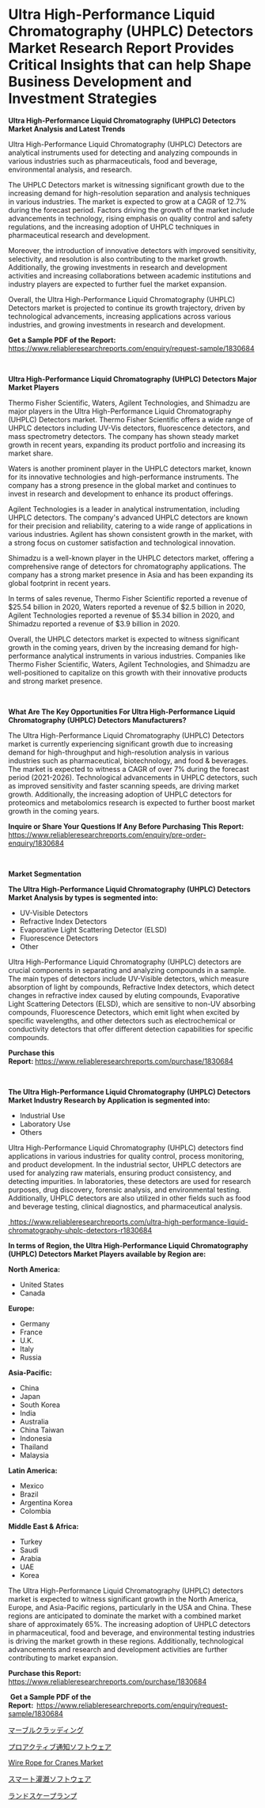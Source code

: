 <p><h1>Ultra High-Performance Liquid Chromatography (UHPLC) Detectors Market Research Report Provides Critical Insights that can help Shape Business Development and Investment Strategies</h1></p><p><strong>Ultra High-Performance Liquid Chromatography (UHPLC) Detectors Market Analysis and Latest Trends</strong></p>
<p><p>Ultra High-Performance Liquid Chromatography (UHPLC) Detectors are analytical instruments used for detecting and analyzing compounds in various industries such as pharmaceuticals, food and beverage, environmental analysis, and research.</p><p>The UHPLC Detectors market is witnessing significant growth due to the increasing demand for high-resolution separation and analysis techniques in various industries. The market is expected to grow at a CAGR of 12.7% during the forecast period. Factors driving the growth of the market include advancements in technology, rising emphasis on quality control and safety regulations, and the increasing adoption of UHPLC techniques in pharmaceutical research and development.</p><p>Moreover, the introduction of innovative detectors with improved sensitivity, selectivity, and resolution is also contributing to the market growth. Additionally, the growing investments in research and development activities and increasing collaborations between academic institutions and industry players are expected to further fuel the market expansion.</p><p>Overall, the Ultra High-Performance Liquid Chromatography (UHPLC) Detectors market is projected to continue its growth trajectory, driven by technological advancements, increasing applications across various industries, and growing investments in research and development.</p></p>
<p><strong>Get a Sample PDF of the Report:&nbsp;</strong> <a href="https://www.reliableresearchreports.com/enquiry/request-sample/1830684">https://www.reliableresearchreports.com/enquiry/request-sample/1830684</a></p>
<p>&nbsp;</p>
<p><strong>Ultra High-Performance Liquid Chromatography (UHPLC) Detectors Major Market Players</strong></p>
<p><p>Thermo Fisher Scientific, Waters, Agilent Technologies, and Shimadzu are major players in the Ultra High-Performance Liquid Chromatography (UHPLC) Detectors market. Thermo Fisher Scientific offers a wide range of UHPLC detectors including UV-Vis detectors, fluorescence detectors, and mass spectrometry detectors. The company has shown steady market growth in recent years, expanding its product portfolio and increasing its market share.</p><p>Waters is another prominent player in the UHPLC detectors market, known for its innovative technologies and high-performance instruments. The company has a strong presence in the global market and continues to invest in research and development to enhance its product offerings.</p><p>Agilent Technologies is a leader in analytical instrumentation, including UHPLC detectors. The company's advanced UHPLC detectors are known for their precision and reliability, catering to a wide range of applications in various industries. Agilent has shown consistent growth in the market, with a strong focus on customer satisfaction and technological innovation.</p><p>Shimadzu is a well-known player in the UHPLC detectors market, offering a comprehensive range of detectors for chromatography applications. The company has a strong market presence in Asia and has been expanding its global footprint in recent years.</p><p>In terms of sales revenue, Thermo Fisher Scientific reported a revenue of $25.54 billion in 2020, Waters reported a revenue of $2.5 billion in 2020, Agilent Technologies reported a revenue of $5.34 billion in 2020, and Shimadzu reported a revenue of $3.9 billion in 2020.</p><p>Overall, the UHPLC detectors market is expected to witness significant growth in the coming years, driven by the increasing demand for high-performance analytical instruments in various industries. Companies like Thermo Fisher Scientific, Waters, Agilent Technologies, and Shimadzu are well-positioned to capitalize on this growth with their innovative products and strong market presence.</p></p>
<p>&nbsp;</p>
<p><strong>What Are The Key Opportunities For Ultra High-Performance Liquid Chromatography (UHPLC) Detectors Manufacturers?</strong></p>
<p><p>The Ultra High-Performance Liquid Chromatography (UHPLC) Detectors market is currently experiencing significant growth due to increasing demand for high-throughput and high-resolution analysis in various industries such as pharmaceutical, biotechnology, and food & beverages. The market is expected to witness a CAGR of over 7% during the forecast period (2021-2026). Technological advancements in UHPLC detectors, such as improved sensitivity and faster scanning speeds, are driving market growth. Additionally, the increasing adoption of UHPLC detectors for proteomics and metabolomics research is expected to further boost market growth in the coming years.</p></p>
<p><strong>Inquire or Share Your Questions If Any Before Purchasing This Report:</strong> <a href="https://www.reliableresearchreports.com/enquiry/pre-order-enquiry/1830684">https://www.reliableresearchreports.com/enquiry/pre-order-enquiry/1830684</a></p>
<p>&nbsp;</p>
<p><strong>Market Segmentation</strong></p>
<p><strong>The Ultra High-Performance Liquid Chromatography (UHPLC) Detectors Market Analysis by types is segmented into:</strong></p>
<p><ul><li>UV-Visible Detectors</li><li>Refractive Index Detectors</li><li>Evaporative Light Scattering Detector (ELSD)</li><li>Fluorescence Detectors</li><li>Other</li></ul></p>
<p><p>Ultra High-Performance Liquid Chromatography (UHPLC) detectors are crucial components in separating and analyzing compounds in a sample. The main types of detectors include UV-Visible detectors, which measure absorption of light by compounds, Refractive Index detectors, which detect changes in refractive index caused by eluting compounds, Evaporative Light Scattering Detectors (ELSD), which are sensitive to non-UV absorbing compounds, Fluorescence Detectors, which emit light when excited by specific wavelengths, and other detectors such as electrochemical or conductivity detectors that offer different detection capabilities for specific compounds.</p></p>
<p><strong>Purchase this Report:&nbsp;</strong><a href="https://www.reliableresearchreports.com/purchase/1830684">https://www.reliableresearchreports.com/purchase/1830684</a></p>
<p>&nbsp;</p>
<p><strong>The Ultra High-Performance Liquid Chromatography (UHPLC) Detectors Market Industry Research by Application is segmented into:</strong></p>
<p><ul><li>Industrial Use</li><li>Laboratory Use</li><li>Others</li></ul></p>
<p><p>Ultra High-Performance Liquid Chromatography (UHPLC) detectors find applications in various industries for quality control, process monitoring, and product development. In the industrial sector, UHPLC detectors are used for analyzing raw materials, ensuring product consistency, and detecting impurities. In laboratories, these detectors are used for research purposes, drug discovery, forensic analysis, and environmental testing. Additionally, UHPLC detectors are also utilized in other fields such as food and beverage testing, clinical diagnostics, and pharmaceutical analysis.</p></p>
<p><a href="https://www.reliableresearchreports.com/ultra-high-performance-liquid-chromatography-uhplc-detectors-r1830684">&nbsp;https://www.reliableresearchreports.com/ultra-high-performance-liquid-chromatography-uhplc-detectors-r1830684</a></p>
<p><strong>In terms of Region, the Ultra High-Performance Liquid Chromatography (UHPLC) Detectors Market Players available by Region are:</strong></p>
<p>
    <p> <strong> North America: </strong>
        <ul>
            <li>United States</li>
            <li>Canada</li>
        </ul>
        </p> 
    <p> <strong> Europe: </strong>
        <ul>
            <li>Germany</li>
            <li>France</li>
            <li>U.K.</li>
            <li>Italy</li>
            <li>Russia</li>
        </ul>
        </p> 
    <p> <strong> Asia-Pacific: </strong>
        <ul>
            <li>China</li>
            <li>Japan</li>
            <li>South Korea</li>
            <li>India</li>
            <li>Australia</li>
            <li>China Taiwan</li>
            <li>Indonesia</li>
            <li>Thailand</li>
            <li>Malaysia</li>
        </ul>
        </p> 
    <p> <strong> Latin America: </strong>
        <ul>
            <li>Mexico</li>
            <li>Brazil</li>
            <li>Argentina Korea</li>
            <li>Colombia</li>
        </ul>
        </p> 
    <p> <strong> Middle East & Africa: </strong>
        <ul>
            <li>Turkey</li>
            <li>Saudi</li>
            <li>Arabia</li>
            <li>UAE</li>
            <li>Korea</li>
        </ul>
    </p>
    </p>
<p><p>The Ultra High-Performance Liquid Chromatography (UHPLC) detectors market is expected to witness significant growth in the North America, Europe, and Asia-Pacific regions, particularly in the USA and China. These regions are anticipated to dominate the market with a combined market share of approximately 65%. The increasing adoption of UHPLC detectors in pharmaceutical, food and beverage, and environmental testing industries is driving the market growth in these regions. Additionally, technological advancements and research and development activities are further contributing to market expansion.</p></p>
<p><strong>Purchase this Report: </strong><a href="https://www.reliableresearchreports.com/purchase/1830684">https://www.reliableresearchreports.com/purchase/1830684</a></p>
<p>&nbsp;<strong>Get a Sample PDF of the Report:&nbsp;&nbsp;</strong><a href="https://www.reliableresearchreports.com/enquiry/request-sample/1830684">https://www.reliableresearchreports.com/enquiry/request-sample/1830684</a></p>
<p><strong></strong></p>
<p><p><a href="https://github.com/avbqbctihcbe2/Market-Research-Report-List-1/blob/main/244996742235.md">マーブルクラッディング</a></p><p><a href="https://medium.com/@juliafadel1922/2024%E5%B9%B4-2031%E5%B9%B4%E3%81%AE%E4%BA%88%E6%B8%AC%E3%81%95%E3%82%8C%E3%81%9F%E3%83%97%E3%83%AD%E3%82%A2%E3%82%AF%E3%83%86%E3%82%A3%E3%83%96%E9%80%9A%E7%9F%A5%E3%82%BD%E3%83%95%E3%83%88%E3%82%A6%E3%82%A7%E3%82%A2%E5%B8%82%E5%A0%B4%E3%83%88%E3%83%AC%E3%83%B3%E3%83%89%E3%81%A8%E5%B8%82%E5%A0%B4%E5%88%86%E6%9E%90-b2e9eef2f813">プロアクティブ通知ソフトウェア</a></p><p><a href="https://issuu.com/reportprime-2/docs/wire-rope-for-cranes-market-size-2030.pptx">Wire Rope for Cranes Market</a></p><p><a href="https://medium.com/@laceyzemlak1/%E3%82%B9%E3%83%9E%E3%83%BC%E3%83%88%E7%81%8C%E6%BC%91%E3%82%BD%E3%83%95%E3%83%88%E3%82%A6%E3%82%A7%E3%82%A2%E5%B8%82%E5%A0%B4%E3%81%AE%E5%88%86%E6%9E%90-%E3%82%B0%E3%83%AD%E3%83%BC%E3%83%90%E3%83%AB%E6%A5%AD%E7%95%8C%E3%81%AE%E5%B1%95%E6%9C%9B%E3%81%A8%E4%BA%88%E6%B8%AC-2024%E5%B9%B4%E3%81%8B%E3%82%892031%E5%B9%B4-84b25038ec34">スマート灌漑ソフトウェア</a></p><p><a href="https://github.com/luffiazaza/Market-Research-Report-List-1/blob/main/631278142237.md">ランドスケープランプ</a></p></p>